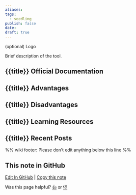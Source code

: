 ```yaml
---
aliases: 
tags:
  - seedling
publish: false
date: 
draft: true
---
```


(optional) Logo

Brief description of the tool.

## {{title}} Official Documentation

## {{title}} Advantages

## {{title}} Disadvantages

## {{title}} Learning Resources

## {{title}} Recent Posts

%% wiki footer: Please don't edit anything below this line %%

## This note in GitHub

<span class="git-footer">[Edit In GitHub](https://github.dev/data-engineering-community/data-engineering-wiki/blob/main/Tools/Data%20Stores/{{title}}.md "git-hub-edit-note") | [Copy this note](https://raw.githubusercontent.com/data-engineering-community/data-engineering-wiki/main/Tools/Data%20Stores/{{title}}.md "git-hub-copy-note")</span>

<span class="git-footer">Was this page helpful?
[👍](https://tally.so/r/mOaxjk?rating=Yes&url=https://dataengineering.wiki/Tools/Data%20Stores/{{title}}) or [👎](https://tally.so/r/mOaxjk?rating=No&url=https://dataengineering.wiki/Tools/Data%20Stores/{{title}})</span>
